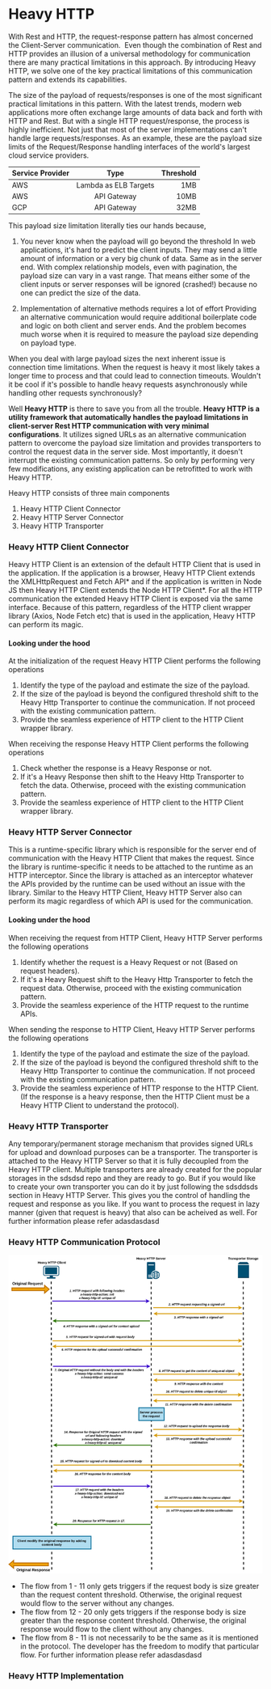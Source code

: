 # Heavy HTTP

With Rest and HTTP, the request-response pattern has almost concerned the Client-Server communication.  Even though the combination of Rest and HTTP provides an illusion of a universal methodology for communication there are many practical limitations in this approach. By introducing Heavy HTTP, we solve one of the key practical limitations of this communication pattern and extends its capabilities. 

The size of the payload of requests/responses is one of the most significant practical limitations in this pattern. With the latest trends, modern web applications more often exchange large amounts of data back and forth with HTTP and Rest. But with a single HTTP request/response, the process is highly inefficient. Not just that most of the server implementations can't handle large requests/responses. As an example, these are the payload size limits of the Request/Response handling interfaces of the world's largest cloud service providers. 

| Service Provider        | Type           | Threshold  |
| ------------- |:-------------:| -----:|
| AWS      | Lambda as ELB Targets | 1MB |
| AWS      | API Gateway      |   10MB |
| GCP | API Gateway      |    32MB |

This payload size limitation literally ties our hands because, 

1. You never know when the payload will go beyond the threshold 
	In web applications, it's hard to predict the client inputs. They may send a little amount of information or a very big chunk of data. Same as in the server end. With complex relationship models, even with pagination, the payload size can vary in a vast range. That means either some of the client inputs or server responses will be ignored (crashed!) because no one can predict the size of the data. 

2. Implementation of alternative methods requires a lot of effort
	Providing an alternative communication would require additional boilerplate code and logic on both client and server ends. And the problem becomes much worse when it is required to measure the payload size depending on payload type.
  
When you deal with large payload sizes the next inherent issue is connection time limitations. When the request is heavy it most likely takes a longer time to process and that could lead to connection timeouts. Wouldn't it be cool if it's possible to handle heavy requests asynchronously while handling other requests synchronously? 

Well **Heavy HTTP** is there to save you from all the trouble. **Heavy HTTP is a utility framework that automatically handles the payload limitations in client-server Rest HTTP communication with very minimal configurations**. It utilizes signed URLs as an alternative communication pattern to overcome the payload size limitation and provides transporters to control the request data in the server side. Most importantly, it doesn't interrupt the existing communication patterns. So only by performing very few modifications, any existing application can be retrofitted to work with Heavy HTTP. 

Heavy HTTP consists of three main components 

1. Heavy HTTP Client Connector
2. Heavy HTTP Server Connector
3. Heavy HTTP Transporter


### Heavy HTTP Client Connector
Heavy HTTP Client is an extension of the default HTTP Client that is used in the application.  If the application is a browser, Heavy HTTP Client extends the XMLHttpRequest and Fetch API* and if the application is written in Node JS then Heavy HTTP Client extends the Node HTTP Client*. For all the HTTP communication the extended Heavy HTTP Client is exposed via the same interface. Because of this pattern, regardless of the HTTP client wrapper library (Axios, Node Fetch etc) that is used in the application, Heavy HTTP can perform its magic. 

#### Looking under the hood 
At the initialization of the request Heavy HTTP Client performs the following operations
1. Identify the type of the payload and estimate the size of the payload.
2. If the size of the payload is beyond the configured threshold shift to the Heavy Http Transporter to continue the communication. If not proceed with the existing communication pattern. 
3. Provide the seamless experience of HTTP client to the HTTP Client wrapper library. 

When receiving the response Heavy HTTP Client performs the following operations
1. Check whether the response is a Heavy Response or not. 
2. If it's a Heavy Response then shift to the Heavy Http Transporter to fetch the data. Otherwise, proceed with the existing communication pattern. 
3. Provide the seamless experience of HTTP client to the HTTP Client wrapper library. 

### Heavy HTTP Server Connector
This is a runtime-specific library which is responsible for the server end of communication with the Heavy HTTP Client that makes the request. Since the library is runtime-specific it needs to be attached to the runtime as an HTTP interceptor. Since the library is attached as an interceptor whatever the APIs provided by the runtime can be used without an issue with the library. Similar to the Heavy HTTP Client, Heavy HTTP Server also can perform its magic regardless of which API is used for the communication. 

#### Looking under the hood 
When receiving the request from HTTP Client, Heavy HTTP Server performs the following operations
1. Identify whether the request is a Heavy Request or not (Based on request headers). 
2. If it's a Heavy Request shift to the Heavy Http Transporter to fetch the request data. Otherwise, proceed with the existing communication pattern. 
3. Provide the seamless experience of the HTTP request to the runtime APIs. 

When sending the response to HTTP Client, Heavy HTTP Server performs the following operations
1. Identify the type of the payload and estimate the size of the payload.
2. If the size of the payload is beyond the configured threshold shift to the Heavy Http Transporter to continue the communication. If not proceed with the existing communication pattern. 
3. Provide the seamless experience of HTTP response to the HTTP Client. (If the response is a heavy response, then the HTTP Client must be a Heavy HTTP Client to understand the protocol). 

### Heavy HTTP Transporter
Any temporary/permanent storage mechanism that provides signed URLs for upload and download purposes can be a transporter. The transporter is attached to the Heavy HTTP Server so that it is fully decoupled from the Heavy HTTP client. Multiple transporters are already created for the popular storages in the sdsdsd repo and they are ready to go. But if you would like to create your own transporter you can do it by just following the sdsddsds section in Heavy HTTP Server. This gives you the control of handling the request and response as you like. If you want to process the request in lazy manner (given that request is heavy) that also can be acheived as well. For further information please refer adasdasdasd

### Heavy HTTP Communication Protocol 
![alt text](https://github.com/Heavy-HTTP/.github/blob/main/profile/Heavy-HTTP-Communication-Protocol.png?raw=true)

* The flow from 1 - 11 only gets triggers if the request body is size greater than the request content threshold. Otherwise, the original request would flow to the server without any changes.
* The flow from 12 - 20 only gets triggers if the response body is size greater than the response content threshold. Otherwise, the original response would flow to the client without any changes.
* The flow from 8 - 11 is not necessarily to be the same as it is mentioned in the protocol. The developer has the freedom to modify that particular flow. For further information please refer adasdasdasd

### Heavy HTTP Implementation
